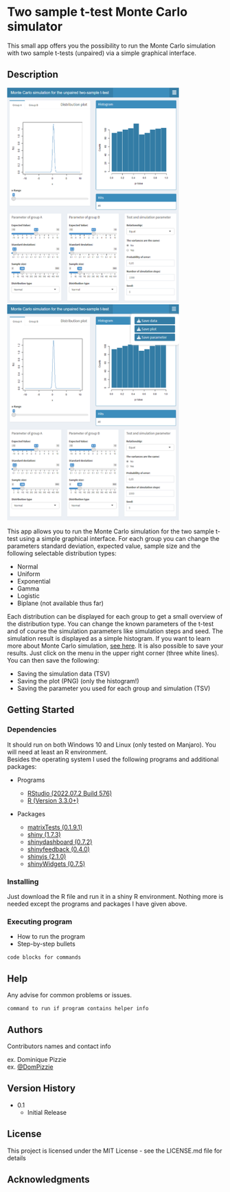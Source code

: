 # Two sample t-test Monte Carlo simulator

This small app offers you the possibility to run the Monte Carlo 
simulation with two sample t-tests (unpaired) via a simple graphical interface.

## Description

<p float="left">
   <img src="images/Overview_Monte_Carlo_simulator_1.png" width= "400" >
   <img src="images/Overview_Monte_Carlo_simulator_2.png" width= "400" >
</p>

This app allows you to run the Monte Carlo simulation for the two sample 
t-test using a simple graphical interface. For each group you can change 
the parameters standard deviation, expected value, sample size and the following 
selectable distribution types:

* Normal
* Uniform
* Exponential
* Gamma
* Logistic
* Biplane (not available thus far)

Each distribution can be displayed for each group to get a small overview 
of the distribution type. You can change the known parameters of the
t-test and of course the simulation parameters like simulation steps and seed.
The simulation result is displayed as a simple histogram. If
you want to learn more about Monte Carlo simulation, 
[see here](https://tjmurphy.github.io/jabstb/ttestmc.html).
It is also possible to save your results. Just click on the 
menu in the upper right corner (three white lines). You can then save 
the following:

* Saving the simulation data (TSV)
* Saving the plot (PNG) (only the histogram!)
* Saving the parameter you used for each group and simulation (TSV)

## Getting Started

### Dependencies

It should run on both Windows 10 and Linux (only tested on Manjaro). You will need at least an R environment.                               
Besides the operating system I used the following programs and additional packages:                                                     

* Programs
   - [RStudio (2022.07.2 Build 576)](https://posit.co/download/rstudio-desktop/)
   - [R (Version 3.3.0+)](https://posit.co/download/rstudio-desktop/)

* Packages
   - [matrixTests (0.1.9.1)](https://cran.r-project.org/web/packages/matrixTests/index.html)
   - [shiny (1.7.3)](https://cran.r-project.org/web/packages/shiny/index.html)
   - [shinydashboard (0.7.2)](https://cran.r-project.org/web/packages/shinydashboard/index.html)
   - [shinyfeedback (0.4.0)](https://cran.rstudio.com/web/packages/shinyFeedback/index.html)
   - [shinyjs (2.1.0)](https://cran.r-project.org/web/packages/shinyjs/index.html)
   - [shinyWidgets (0.7.5)](https://cran.r-project.org/web/packages/shinyWidgets/index.html)

### Installing

Just download the R file and run it in a shiny R environment. Nothing more is needed except the programs and 
packages I have given above.

### Executing program

* How to run the program
* Step-by-step bullets
```
code blocks for commands
```

## Help

Any advise for common problems or issues.
```
command to run if program contains helper info
```

## Authors

Contributors names and contact info

ex. Dominique Pizzie  
ex. [@DomPizzie](https://twitter.com/dompizzie)

## Version History

* 0.1
    * Initial Release

## License

This project is licensed under the MIT License - see the LICENSE.md file for details

## Acknowledgments

